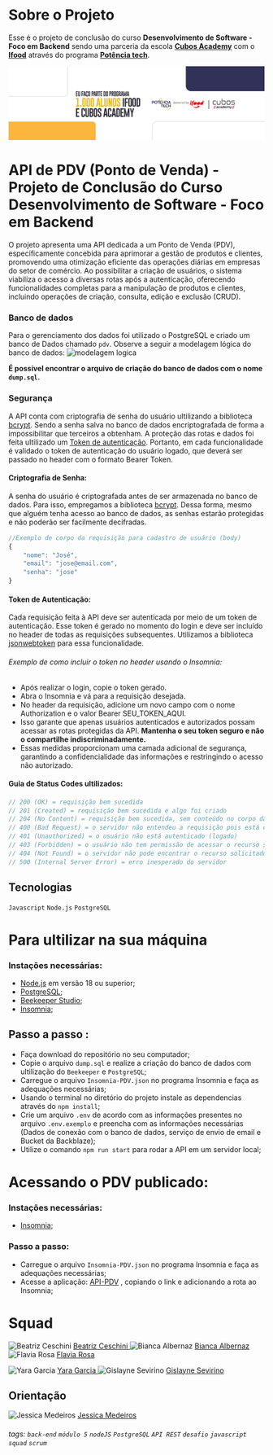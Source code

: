 # Sobre o Projeto

Esse é o projeto de conclusão do curso **Desenvolvimento de Software - Foco em Backend** sendo uma parceria da escola [**Cubos Academy**](https://cubos.academy/) com o [**Ifood**](https://institucional.ifood.com.br/) através do programa [**Potência tech**](https://potenciatech.com.br/).

![PotenciaTech](src/img/1.png)

# API de PDV (Ponto de Venda) - Projeto de Conclusão do Curso Desenvolvimento de Software - Foco em Backend

O projeto apresenta uma API dedicada a um Ponto de Venda (PDV), especificamente concebida para aprimorar a gestão de produtos e clientes, promovendo uma otimização eficiente das operações diárias em empresas do setor de comércio. Ao possibilitar a criação de usuários, o sistema viabiliza o acesso a diversas rotas após a autenticação, oferecendo funcionalidades completas para a manipulação de produtos e clientes, incluindo operações de criação, consulta, edição e exclusão (CRUD).

### Banco de dados

Para o gerenciamento dos dados foi utilizado o PostgreSQL e criado um banco de Dados chamado `pdv`.
Observe a seguir a modelagem lógica do banco de dados:
![modelagem logica](src/img/modelagem-lógica.png)

**É possivel encontrar o arquivo de criação do banco de dados com o nome `dump.sql`.**

### Segurança

A API conta com criptografia de senha do usuário ultilizando a biblioteca [bcrypt](https://www.npmjs.com/package/bcrypt). Sendo a senha salva no banco de dados encriptografada de forma a impossibilitar que terceiros a obtenham.
A proteção das rotas e dados foi feita ultilizado um [Token de autenticação](https://www.npmjs.com/package/jsonwebtoken). Portanto, em cada funcionalidade é validado o token de autenticação do usuário logado, que deverá ser passado no header com o formato Bearer Token.

#### Criptografia de Senha:

A senha do usuário é criptografada antes de ser armazenada no banco de dados. Para isso, empregamos a biblioteca [bcrypt](https://www.npmjs.com/package/bcrypt). Dessa forma, mesmo que alguém tenha acesso ao banco de dados, as senhas estarão protegidas e não poderão ser facilmente decifradas.

```javascript
//Exemplo de corpo da requisição para cadastro de usuário (body)
{
    "nome": "José",
    "email": "jose@email.com",
    "senha": "jose"
}
```

#### Token de Autenticação:

Cada requisição feita à API deve ser autenticada por meio de um token de autenticação. Esse token é gerado no momento do login e deve ser incluído no header de todas as requisições subsequentes. Utilizamos a biblioteca [jsonwebtoken](https://www.npmjs.com/package/jsonwebtoken) para essa funcionalidade.

###### Exemplo de como incluir o token no header usando o Insomnia:

- Após realizar o login, copie o token gerado.
- Abra o Insomnia e vá para a requisição desejada.
- No header da requisição, adicione um novo campo com o nome Authorization e o valor Bearer SEU_TOKEN_AQUI.
- Isso garante que apenas usuários autenticados e autorizados possam acessar as rotas protegidas da API. **Mantenha o seu token seguro e não o compartilhe indiscriminadamente.**
- Essas medidas proporcionam uma camada adicional de segurança, garantindo a confidencialidade das informações e restringindo o acesso não autorizado.

#### Guia de Status Codes ultilizados:

```javascript
// 200 (OK) = requisição bem sucedida
// 201 (Created) = requisição bem sucedida e algo foi criado
// 204 (No Content) = requisição bem sucedida, sem conteúdo no corpo da resposta
// 400 (Bad Request) = o servidor não entendeu a requisição pois está com uma sintaxe/formato inválido
// 401 (Unauthorized) = o usuário não está autenticado (logado)
// 403 (Forbidden) = o usuário não tem permissão de acessar o recurso solicitado
// 404 (Not Found) = o servidor não pode encontrar o recurso solicitado
// 500 (Internal Server Error) = erro inesperado do servidor
```

## Tecnologias

`Javascript` `Node.js` `PostgreSQL`

# Para ultilizar na sua máquina

### Instações necessárias:

- [Node.js](https://nodejs.org/en) em versão 18 ou superior;
- [PostgreSQL](https://www.postgresql.org/download/);
- [Beekeeper Studio](https://www.beekeeperstudio.io/);
- [Insomnia](https://insomnia.rest/download);

## Passo a passo :

- Faça download do repositório no seu computador;
- Copie o arquivo `dump.sql` e realize a criação do banco de dados com ultilização do `Beekeeper` e `PostgreSQL`;
- Carregue o arquivo `Insomnia-PDV.json` no programa Insomnia e faça as adequações necessárias;
- Usando o terminal no diretório do projeto instale as dependencias através do `npm install`;
- Crie um arquivo `.env` de acordo com as informações presentes no arquivo `.env.exemplo` e preencha com as informações necessárias (Dados de conexão com o banco de dados, serviço de envio de email e Bucket da Backblaze);
- Utilize o comando `npm run start` para rodar a API em um servidor local;

# Acessando o PDV publicado:

### Instações necessárias:

- [Insomnia](https://insomnia.rest/download);

### Passo a passo:

- Carregue o arquivo `Insomnia-PDV.json` no programa Insomnia e faça as adequações necessárias;
- Acesse a aplicação: [API-PDV](https://important-ox-sun-hat.cyclic.app/) , copiando o link e adicionando a rota ao Insomnia;

# Squad

![Beatriz Ceschini](https://avatars.githubusercontent.com/u/115851354?s=64&v=4)
[Beatriz Ceschini ](https://github.com/TrizCes/)
![Bianca Albernaz](https://avatars.githubusercontent.com/u/141284271?s=64&v=4)
[Bianca Albernaz ](https://github.com/BibiaTheRox)
![Flavia Rosa](https://avatars.githubusercontent.com/u/139448717?s=64&v=4)
[Flavia Rosa ](https://github.com/flaviaros4)

![Yara Garcia](https://avatars.githubusercontent.com/u/141368553?s=64&v=4)
[Yara Garcia ](https://github.com/Yara-Garcia)
![Gislayne Sevirino](https://avatars.githubusercontent.com/u/48190007?s=64&v=4)
[Gislayne Sevirino ](https://github.com/gsevirino)

## Orientação

![Jessica Medeiros](https://avatars.githubusercontent.com/u/20779100?s=64&v=4)
[Jessica Medeiros](https://github.com/jessicamedeirosp)

###### tags: `back-end` `módulo 5` `nodeJS` `PostgreSQL` `API REST` `desafio` `javascript` `squad` `scrum`
